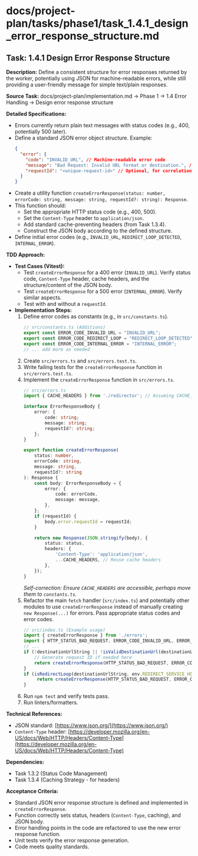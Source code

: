 # docs/project-plan/tasks/phase1/task_1.4.1_design_error_response_structure.md

## Task: 1.4.1 Design Error Response Structure

**Description:**
Define a consistent structure for error responses returned by the worker, potentially using JSON for machine-readable errors, while still providing a user-friendly message for simple text/plain responses.

**Source Task:**
docs/project-plan/implementation.md -> Phase 1 -> 1.4 Error Handling -> Design error response structure

**Detailed Specifications:**
- Errors currently return plain text messages with status codes (e.g., 400, potentially 500 later).
- Define a standard JSON error object structure. Example:
  ```json
  {
    "error": {
      "code": "INVALID_URL", // Machine-readable error code
      "message": "Bad Request: Invalid URL format or destination.", // User-friendly message
      "requestId": "<unique-request-id>" // Optional, for correlation
    }
  }
  ```
- Create a utility function `createErrorResponse(status: number, errorCode: string, message: string, requestId?: string): Response`.
- This function should:
    - Set the appropriate HTTP status code (e.g., 400, 500).
    - Set the `Content-Type` header to `application/json`.
    - Add standard cache-preventing headers (from Task 1.3.4).
    - Construct the JSON body according to the defined structure.
- Define initial error codes (e.g., `INVALID_URL`, `REDIRECT_LOOP_DETECTED`, `INTERNAL_ERROR`).

**TDD Approach:**

*   **Test Cases (Vitest):**
    *   Test `createErrorResponse` for a 400 error (`INVALID_URL`). Verify status code, `Content-Type` header, cache headers, and the structure/content of the JSON body.
    *   Test `createErrorResponse` for a 500 error (`INTERNAL_ERROR`). Verify similar aspects.
    *   Test with and without a `requestId`.
*   **Implementation Steps:**
    1.  Define error codes as constants (e.g., in `src/constants.ts`).
        ```typescript
        // src/constants.ts (Additions)
        export const ERROR_CODE_INVALID_URL = "INVALID_URL";
        export const ERROR_CODE_REDIRECT_LOOP = "REDIRECT_LOOP_DETECTED";
        export const ERROR_CODE_INTERNAL_ERROR = "INTERNAL_ERROR";
        // ... add more as needed
        ```
    2.  Create `src/errors.ts` and `src/errors.test.ts`.
    3.  Write failing tests for the `createErrorResponse` function in `src/errors.test.ts`.
    4.  Implement the `createErrorResponse` function in `src/errors.ts`.
        ```typescript
        // src/errors.ts
        import { CACHE_HEADERS } from './redirector'; // Assuming CACHE_HEADERS is exported or moved

        interface ErrorResponseBody {
            error: {
                code: string;
                message: string;
                requestId?: string;
            };
        }

        export function createErrorResponse(
            status: number,
            errorCode: string,
            message: string,
            requestId?: string
        ): Response {
            const body: ErrorResponseBody = {
                error: {
                    code: errorCode,
                    message: message,
                },
            };
            if (requestId) {
                body.error.requestId = requestId;
            }

            return new Response(JSON.stringify(body), {
                status: status,
                headers: {
                    'Content-Type': 'application/json',
                    ...CACHE_HEADERS, // Reuse cache headers
                },
            });
        }
        ```
        *Self-correction: Ensure `CACHE_HEADERS` are accessible, perhaps move them to `constants.ts`.*
    5.  Refactor the main `fetch` handler (`src/index.ts`) and potentially other modules to use `createErrorResponse` instead of manually creating `new Response(...)` for errors. Pass appropriate status codes and error codes.
        ```typescript
        // src/index.ts (Example usage)
        import { createErrorResponse } from './errors';
        import { HTTP_STATUS_BAD_REQUEST, ERROR_CODE_INVALID_URL, ERROR_CODE_REDIRECT_LOOP } from './constants';
        // ...
        if (!destinationUrlString || !isValidDestinationUrl(destinationUrlString)) {
            // Generate request ID if needed here
            return createErrorResponse(HTTP_STATUS_BAD_REQUEST, ERROR_CODE_INVALID_URL, "Invalid URL format or destination.");
        }
        if (isRedirectLoop(destinationUrlString, env.REDIRECT_SERVICE_HOSTNAME)) {
             return createErrorResponse(HTTP_STATUS_BAD_REQUEST, ERROR_CODE_REDIRECT_LOOP, "Potential redirect loop detected.");
        }
        ```
    6.  Run `npm test` and verify tests pass.
    7.  Run linters/formatters.

**Technical References:**
- JSON standard: [https://www.json.org/](https://www.json.org/)
- `Content-Type` header: [https://developer.mozilla.org/en-US/docs/Web/HTTP/Headers/Content-Type](https://developer.mozilla.org/en-US/docs/Web/HTTP/Headers/Content-Type)

**Dependencies:**
- Task 1.3.2 (Status Code Management)
- Task 1.3.4 (Caching Strategy - for headers)

**Acceptance Criteria:**
- Standard JSON error response structure is defined and implemented in `createErrorResponse`.
- Function correctly sets status, headers (`Content-Type`, caching), and JSON body.
- Error handling points in the code are refactored to use the new error response function.
- Unit tests verify the error response generation.
- Code meets quality standards. 
